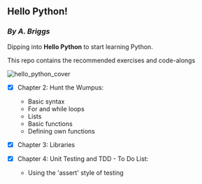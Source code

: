 ## Hello Python!
### *By A. Briggs*

Dipping into **Hello Python** to start learning Python.

This repo contains the recommended exercises and code-alongs

![hello_python_cover](http://www.manning.com/briggs/briggs_cover150.jpg)


- [x] Chapter 2: Hunt the Wumpus:
  * Basic syntax
  * For and while loops
  * Lists
  * Basic functions
  * Defining own functions


- [x] Chapter 3: Libraries

- [x] Chapter 4: Unit Testing and TDD - To Do List:
  * Using the 'assert' style of testing
